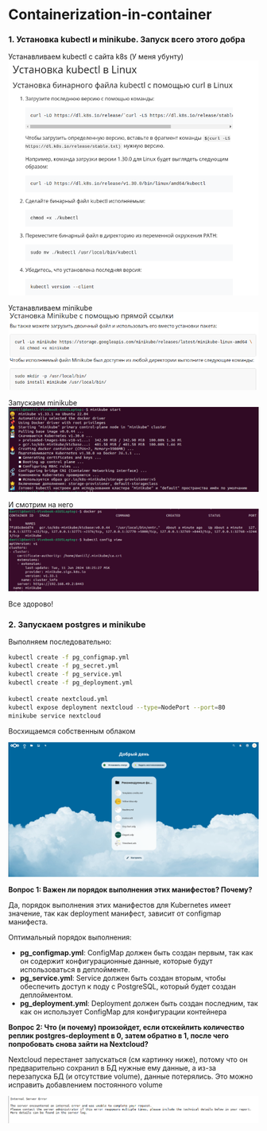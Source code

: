 # Containerization-in-container


### 1. Установка kubectl и minikube. Запуск всего этого добра

Устанавливаем kubectl с сайта k8s (У меня убунту)
![kubectl](./images/kubectl.png)

Устанавливаем minikube
![](./images/minikube.png)

Запускаем minikube 
![](./images/minikube_start.png)

И смотрим на него
![](./images/minikube_in_docker.png)

Все здорово!

### 2. Запускаем postgres и minikube

Выполняем последовательно:

```bash
kubectl create -f pg_configmap.yml
kubectl create -f pg_secret.yml 
kubectl create -f pg_service.yml 
kubectl create -f pg_deployment.yml

kubectl create nextcloud.yml
kubectl expose deployment nextcloud --type=NodePort --port=80
minikube service nextcloud
```

Восхищаемся собственным облаком

![](./images/nextcloud.png)



**Вопрос 1: Важен ли порядок выполнения этих манифестов? Почему?**

Да, порядок выполнения этих манифестов для Kubernetes имеет значение, так как deployment манифест, зависит от configmap манифеста. 

Оптимальный порядок выполнения:

- **pg_configmap.yml**: ConfigMap должен быть создан первым, так как он содержит конфигурационные данные, которые будут использоваться в деплойменте.
- **pg_service.yml**: Service должен быть создан вторым, чтобы обеспечить доступ к поду с PostgreSQL, который будет создан деплойментом.
- **pg_deployment.yml**: Deployment должен быть создан последним, так как он использует ConfigMap для конфигурации контейнера


**Вопрос 2: Что (и почему) произойдет, если отскейлить количество реплик postgres-deployment в 0, затем обратно в 1, после чего попробовать снова зайти на Nextcloud?**

Nextcloud перестанет запускаться (см картинку ниже), потому что он предварительно сохранил в БД нужные ему данные, а из-за перезапуска БД (и отсутствие volume), данные потерялись. Это можно исправить добавлением постоянного volume

![restart](./images/restart_db.png)

